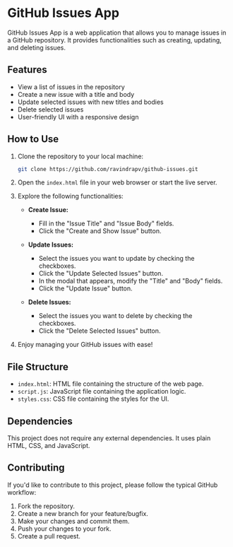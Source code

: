 # GitHub Issues App

GitHub Issues App is a web application that allows you to manage issues in a GitHub repository. It provides functionalities such as creating, updating, and deleting issues.

## Features

- View a list of issues in the repository
- Create a new issue with a title and body
- Update selected issues with new titles and bodies
- Delete selected issues
- User-friendly UI with a responsive design

## How to Use

1. Clone the repository to your local machine:

    ```bash
    git clone https://github.com/ravindrapv/github-issues.git
    ```

2. Open the `index.html` file in your web browser or start the live server.

3. Explore the following functionalities:

    - **Create Issue:**
        - Fill in the "Issue Title" and "Issue Body" fields.
        - Click the "Create and Show Issue" button.

    - **Update Issues:**
        - Select the issues you want to update by checking the checkboxes.
        - Click the "Update Selected Issues" button.
        - In the modal that appears, modify the "Title" and "Body" fields.
        - Click the "Update Issue" button.

    - **Delete Issues:**
        - Select the issues you want to delete by checking the checkboxes.
        - Click the "Delete Selected Issues" button.

4. Enjoy managing your GitHub issues with ease!

## File Structure

- `index.html`: HTML file containing the structure of the web page.
- `script.js`: JavaScript file containing the application logic.
- `styles.css`: CSS file containing the styles for the UI.

## Dependencies

This project does not require any external dependencies. It uses plain HTML, CSS, and JavaScript.

## Contributing

If you'd like to contribute to this project, please follow the typical GitHub workflow:

1. Fork the repository.
2. Create a new branch for your feature/bugfix.
3. Make your changes and commit them.
4. Push your changes to your fork.
5. Create a pull request.

